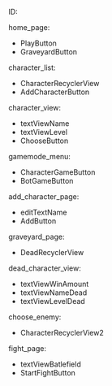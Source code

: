 ID:

home_page:
- PlayButton
- GraveyardButton

character_list:
- CharacterRecyclerView
- AddCharacterButton

character_view:
- textViewName
- textViewLevel
- ChooseButton

gamemode_menu:
- CharacterGameButton
- BotGameButton

add_character_page:
- editTextName
- AddButton

graveyard_page:
- DeadRecyclerView

dead_character_view:
- textViewWinAmount
- textViewNameDead
- textViewLevelDead

choose_enemy:
- CharacterRecyclerView2

fight_page:
- textViewBatlefield
- StartFightButton

